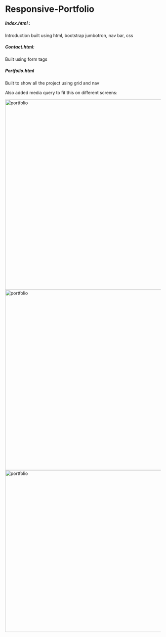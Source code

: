 # Responsive-Portfolio


##### Index.html : 
Introduction built using html, bootstrap jumbotron, nav bar, css 
##### Contact.html: 
Built using form tags 
##### Portfolio.html
Built to show all the project using grid and nav

Also added media query to fit this on different screens:

<img width="616" alt="portfolio" src="https://user-images.githubusercontent.com/54870343/66430401-0b226a00-e9e8-11e9-814a-d3ad45001062.png">


<img width="584" alt="portfolio" src="https://user-images.githubusercontent.com/54870343/66430488-37d68180-e9e8-11e9-8784-496153a71ccd.png">

<img width="524" alt="portfolio" src="https://user-images.githubusercontent.com/54870343/66430557-59d00400-e9e8-11e9-9d6d-0338d769acae.png">
